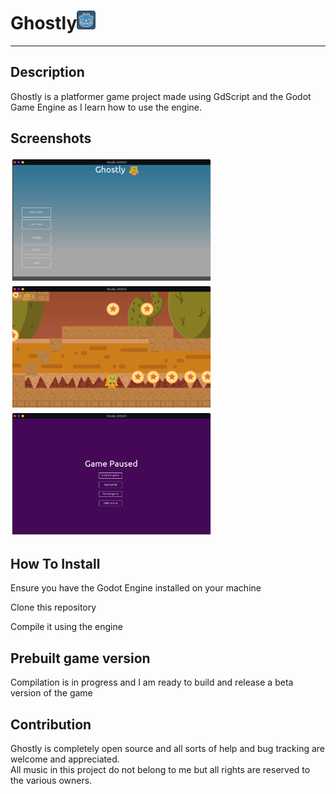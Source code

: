 # Ghostly<img src="icon.png" height=30>
***

## Description
Ghostly is a platformer game project made using GdScript and the Godot Game Engine as I learn
how to use the engine.

## Screenshots

<img src="screenshots/shot1.png" height=200><img src="screenshots/shot2.png" height=200>
<img src="screenshots/shot3.png" height=200>

## How To Install
Ensure you have the Godot Engine installed on your machine

Clone this repository

Compile it using the engine


## Prebuilt game version
Compilation is in progress and I am ready to build and release a beta version of the game

## Contribution
Ghostly is completely open source and all sorts of help and bug tracking are welcome 
and appreciated.<br>
All music in this project do not belong to me but all rights are reserved to the various owners.

